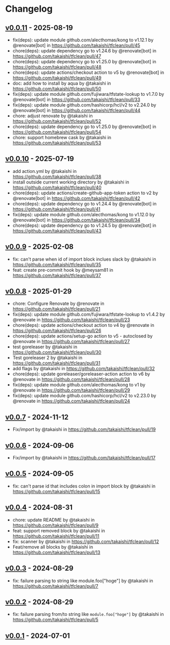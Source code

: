 # Changelog

## [v0.0.11](https://github.com/takaishi/tfclean/compare/v0.0.10...v0.0.11) - 2025-08-19
- fix(deps): update module github.com/alecthomas/kong to v1.12.1 by @renovate[bot] in https://github.com/takaishi/tfclean/pull/45
- chore(deps): update dependency go to v1.24.6 by @renovate[bot] in https://github.com/takaishi/tfclean/pull/47
- chore(deps): update dependency go to v1.25.0 by @renovate[bot] in https://github.com/takaishi/tfclean/pull/48
- chore(deps): update actions/checkout action to v5 by @renovate[bot] in https://github.com/takaishi/tfclean/pull/49
- doc: add how to install by aqua by @takaishi in https://github.com/takaishi/tfclean/pull/50
- fix(deps): update module github.com/fujiwara/tfstate-lookup to v1.7.0 by @renovate[bot] in https://github.com/takaishi/tfclean/pull/33
- fix(deps): update module github.com/hashicorp/hcl/v2 to v2.24.0 by @renovate[bot] in https://github.com/takaishi/tfclean/pull/44
- chore: adjust renovate by @takaishi in https://github.com/takaishi/tfclean/pull/52
- chore(deps): update dependency go to v1.25.0 by @renovate[bot] in https://github.com/takaishi/tfclean/pull/54
- chore: support homebrew cask by @takaishi in https://github.com/takaishi/tfclean/pull/53

## [v0.0.10](https://github.com/takaishi/tfclean/compare/v0.0.9...v0.0.10) - 2025-07-19
- add action.yml by @takaishi in https://github.com/takaishi/tfclean/pull/38
- install outside current working directory by @takaishi in https://github.com/takaishi/tfclean/pull/40
- chore(deps): update actions/create-github-app-token action to v2 by @renovate[bot] in https://github.com/takaishi/tfclean/pull/42
- chore(deps): update dependency go to v1.24.4 by @renovate[bot] in https://github.com/takaishi/tfclean/pull/41
- fix(deps): update module github.com/alecthomas/kong to v1.12.0 by @renovate[bot] in https://github.com/takaishi/tfclean/pull/34
- chore(deps): update dependency go to v1.24.5 by @renovate[bot] in https://github.com/takaishi/tfclean/pull/43

## [v0.0.9](https://github.com/takaishi/tfclean/compare/v0.0.8...v0.0.9) - 2025-02-08
- fix: can't parse when id of import block inclues slack by @takaishi in https://github.com/takaishi/tfclean/pull/35
- feat: create pre-commit hook by @meysam81 in https://github.com/takaishi/tfclean/pull/37

## [v0.0.8](https://github.com/takaishi/tfclean/compare/v0.0.7...v0.0.8) - 2025-01-29
- chore: Configure Renovate by @renovate in https://github.com/takaishi/tfclean/pull/21
- fix(deps): update module github.com/fujiwara/tfstate-lookup to v1.4.2 by @renovate in https://github.com/takaishi/tfclean/pull/23
- chore(deps): update actions/checkout action to v4 by @renovate in https://github.com/takaishi/tfclean/pull/26
- chore(deps): update actions/setup-go action to v5 - autoclosed by @renovate in https://github.com/takaishi/tfclean/pull/27
- test goreleaser by @takaishi in https://github.com/takaishi/tfclean/pull/30
- Test goreleaser 2 by @takaishi in https://github.com/takaishi/tfclean/pull/31
- add flags by @takaishi in https://github.com/takaishi/tfclean/pull/32
- chore(deps): update goreleaser/goreleaser-action action to v6 by @renovate in https://github.com/takaishi/tfclean/pull/28
- fix(deps): update module github.com/alecthomas/kong to v1 by @renovate in https://github.com/takaishi/tfclean/pull/29
- fix(deps): update module github.com/hashicorp/hcl/v2 to v2.23.0 by @renovate in https://github.com/takaishi/tfclean/pull/24

## [v0.0.7](https://github.com/takaishi/tfclean/compare/v0.0.6...v0.0.7) - 2024-11-12
- Fix/import by @takaishi in https://github.com/takaishi/tfclean/pull/19

## [v0.0.6](https://github.com/takaishi/tfclean/compare/v0.0.5...v0.0.6) - 2024-09-06
- Fix/import by @takaishi in https://github.com/takaishi/tfclean/pull/17

## [v0.0.5](https://github.com/takaishi/tfclean/compare/v0.0.4...v0.0.5) - 2024-09-05
- fix: can't parse id that includes colon in import block by @takaishi in https://github.com/takaishi/tfclean/pull/15

## [v0.0.4](https://github.com/takaishi/tfclean/compare/v0.0.3...v0.0.4) - 2024-08-31
- chore: update README by @takaishi in https://github.com/takaishi/tfclean/pull/9
- feat: support removed block by @takaishi in https://github.com/takaishi/tfclean/pull/11
- fix: scanner by @takaishi in https://github.com/takaishi/tfclean/pull/12
- Feat/remove all blocks by @takaishi in https://github.com/takaishi/tfclean/pull/13

## [v0.0.3](https://github.com/takaishi/tfclean/compare/v0.0.2...v0.0.3) - 2024-08-29
- fix: failure parsing to string like module.foo["hoge"] by @takaishi in https://github.com/takaishi/tfclean/pull/7

## [v0.0.2](https://github.com/takaishi/tfclean/compare/v0.0.1...v0.0.2) - 2024-08-29
- fix: failure parsing from/to string like `module.foo["hoge"]` by @takaishi in https://github.com/takaishi/tfclean/pull/5

## [v0.0.1](https://github.com/takaishi/tfclean/commits/v0.0.1) - 2024-07-01
